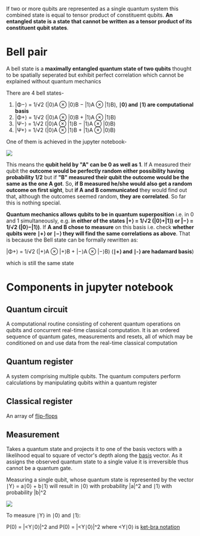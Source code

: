 If two or more qubits are represented as a single quantum system this combined state is equal to tensor product of constituemt qubits. **An entangled state is a state that cannot be written as a tensor product of its constituent qubit states**.

# Bell pair

A bell state is a **maximally entangled quantum state of two qubits** thought to be spatially seperated but exhibit perfect correlation which cannot be explained without quantum mechanics

There are 4 bell states-

1. |Φ−⟩ = 1/√2 (|0⟩A ⊗ |0⟩B − |1⟩A ⊗ |1⟩B), **∣0⟩ and ∣1⟩ are computational basis**
2. |Φ+⟩ = 1/√2 (|0⟩A ⊗ |0⟩B + |1⟩A ⊗ |1⟩B)
3. |Ψ−⟩ = 1/√2 (|0⟩A ⊗ |1⟩B − |1⟩A ⊗ |0⟩B)
4. |Ψ+⟩ = 1/√2 (|0⟩A ⊗ |1⟩B + |1⟩A ⊗ |0⟩B)

One of them is achieved in the jupyter notebook-

![](https://upload.wikimedia.org/wikipedia/commons/thumb/f/fc/The_Hadamard-CNOT_transform_on_the_zero-state.png/400px-The_Hadamard-CNOT_transform_on_the_zero-state.png)

This means the **qubit held by "A" can be 0 as well as 1**. If A measured their qubit the **outcome would be perfectly random either possibility having probability 1/2** but if **"B" measured their qubit the outcome would be the same as the one A got**. So, **if B measured he/she would also get a random outcome on first sight**, but **if A and B communicated** they would find out that, although the outcomes seemed random, **they are correlated**. So far this is nothing special.

**Quantum mechanics allows qubits to be in quantum superposition** i.e. in 0 and 1 simultaneously, e.g. **in either of the states |+⟩ = 1/√2 (|0⟩+|1⟩) or |−⟩ = 1/√2 (|0⟩−|1⟩)**. If **A and B chose to measure** on this basis i.e. check **whether qubits were ∣+⟩ or ∣−⟩ they will find the same correlations as above**. That is because the Bell state can be formally rewritten as: 

|Φ+⟩ = 1/√2 (|+⟩A ⊗ |+⟩B + |−⟩A ⊗ |−⟩B) (**∣+⟩ and ∣-⟩ are hadamard basis**) 

which is still the same state

# Components in jupyter notebook

## Quantum circuit

A computational routine consisting of coherent quantum operations on qubits and concurrent real-time classical computation. It is an ordered sequence of quantum gates, measurements and resets, all of which may be conditioned on and use data from the real-time classical computation

## Quantum register

A system comprising multiple qubits. The quantum computers perform calculations by manipulating qubits within a quantum register

## Classical register

An array of [flip-flops](https://en.wikipedia.org/wiki/Flip-flop_(electronics))

## Measurement

Takes a quantum state and projects it to one of the basis vectors with a likelihood equal to square of vector's depth along the [basis](https://www.quantum-inspire.com/kbase/qubit-basis-states/) vector. As it assigns the observed quantum state to a single value it is irreversible thus cannot be a quantum gate.

Measuring a single qubit, whose quantum state is represented by the vector ∣Y⟩ = a∣0⟩ + b∣1⟩ will result in ∣0⟩ with probability |a|^2 and ∣1⟩ with probability |b|^2

![](https://miro.medium.com/max/1200/1*wEVOl6Cqr7_JtyfXcQCezQ.png)

To measure ∣Y⟩ in ∣0⟩ and ∣1⟩:

P(0) = |<Y∣0⟩|^2 and P(0) = |<Y∣0⟩|^2 where <Y∣0⟩ is [ket-bra notation](https://www.youtube.com/watch?v=ctXDXABJRtg)
